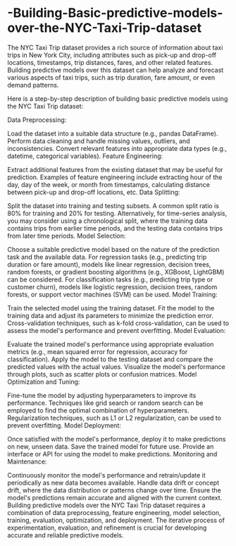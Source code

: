 # -Building-Basic-predictive-models-over-the-NYC-Taxi-Trip-dataset
The NYC Taxi Trip dataset provides a rich source of information about taxi trips in New York City, including attributes such as pick-up and drop-off locations, timestamps, trip distances, fares, and other related features. Building predictive models over this dataset can help analyze and forecast various aspects of taxi trips, such as trip duration, fare amount, or even demand patterns.

Here is a step-by-step description of building basic predictive models using the NYC Taxi Trip dataset:

Data Preprocessing:

Load the dataset into a suitable data structure (e.g., pandas DataFrame).
Perform data cleaning and handle missing values, outliers, and inconsistencies.
Convert relevant features into appropriate data types (e.g., datetime, categorical variables).
Feature Engineering:

Extract additional features from the existing dataset that may be useful for prediction.
Examples of feature engineering include extracting hour of the day, day of the week, or month from timestamps, calculating distance between pick-up and drop-off locations, etc.
Data Splitting:

Split the dataset into training and testing subsets. A common split ratio is 80% for training and 20% for testing.
Alternatively, for time-series analysis, you may consider using a chronological split, where the training data contains trips from earlier time periods, and the testing data contains trips from later time periods.
Model Selection:

Choose a suitable predictive model based on the nature of the prediction task and the available data.
For regression tasks (e.g., predicting trip duration or fare amount), models like linear regression, decision trees, random forests, or gradient boosting algorithms (e.g., XGBoost, LightGBM) can be considered.
For classification tasks (e.g., predicting trip type or customer churn), models like logistic regression, decision trees, random forests, or support vector machines (SVM) can be used.
Model Training:

Train the selected model using the training dataset.
Fit the model to the training data and adjust its parameters to minimize the prediction error.
Cross-validation techniques, such as k-fold cross-validation, can be used to assess the model's performance and prevent overfitting.
Model Evaluation:

Evaluate the trained model's performance using appropriate evaluation metrics (e.g., mean squared error for regression, accuracy for classification).
Apply the model to the testing dataset and compare the predicted values with the actual values.
Visualize the model's performance through plots, such as scatter plots or confusion matrices.
Model Optimization and Tuning:

Fine-tune the model by adjusting hyperparameters to improve its performance.
Techniques like grid search or random search can be employed to find the optimal combination of hyperparameters.
Regularization techniques, such as L1 or L2 regularization, can be used to prevent overfitting.
Model Deployment:

Once satisfied with the model's performance, deploy it to make predictions on new, unseen data.
Save the trained model for future use.
Provide an interface or API for using the model to make predictions.
Monitoring and Maintenance:

Continuously monitor the model's performance and retrain/update it periodically as new data becomes available.
Handle data drift or concept drift, where the data distribution or patterns change over time.
Ensure the model's predictions remain accurate and aligned with the current context.
Building predictive models over the NYC Taxi Trip dataset requires a combination of data preprocessing, feature engineering, model selection, training, evaluation, optimization, and deployment. The iterative process of experimentation, evaluation, and refinement is crucial for developing accurate and reliable predictive models.
